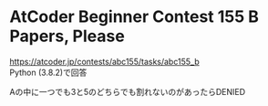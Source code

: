 # AtCoder Beginner Contest 155 B Papers, Please  
https://atcoder.jp/contests/abc155/tasks/abc155_b  
Python (3.8.2)で回答  

Aの中に一つでも3と5のどちらでも割れないのがあったらDENIED
